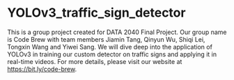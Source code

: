 # YOLOv3_traffic_sign_detector
This is a group project created for DATA 2040 Final Project. Our group name is Code Brew with team members Jiamin Tang, Qinyun Wu, Shiqi Lei, Tongxin Wang and Yiwei Sang. We will dive deep into the application of YOLOv3 in training our custom detector on traffic signs and applying it in real-time videos. For more details, please visit our website at https://bit.ly/code-brew.
